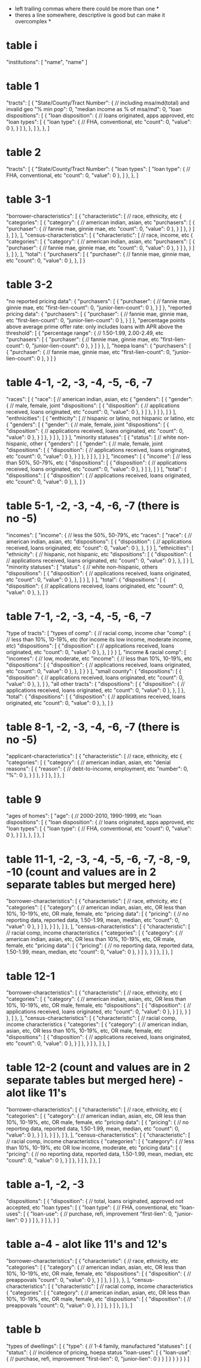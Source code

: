 * left trailing commas where there could be more than one *
* theres a line somewhere, descriptive is good but can make it overcomplex *

# table i

"institutions": [
	"name",
	"name"
]

# table 1

"tracts": [
	{
		"State/County/Tract Number": { // including msa/md(total) and invalid geo
			"% min pop": 0,
			"median income as % of msa/md": 0,
			"loan dispositions": [
				{
					"loan disposition": { // loans originated, apps approved, etc
						"loan types": [
							{
								"loan type": { // FHA, conventional, etc
									"count": 0,
									"value": 0
								},
							}
						]
					},
				},
			]
		},
	},
]

# table 2

"tracts": [
	{
		"State/County/Tract Number": {
			"loan types": [
				"loan type": { // FHA, conventional, etc
					"count": 0,
					"value": 0
				},
			]
		},
	},
]

# table 3-1

"borrower-characteristics": [
	{
		"characteristic": [ // race, ethnicity, etc
			{
				"categories": [
					{
						"category": { // american indian, asian, etc
							"purchasers": [
								{
									"purchaser": { // fannie mae, ginnie mae, etc
										"count": 0,
										"value": 0
									},
								}
							]
						},
					}
				]
			},
		]
	},
],
"census-characteristics": [
	{
		"characteristic": [ // race, income, etc
			{
				"categories": [
					{
						"category": { // american indian, asian, etc
							"purchasers": [
								{
									"purchaser": { // fannie mae, ginnie mae, etc
										"count": 0,
										"value": 0
									},
								}
							]
						},
					}
				]
			},
		]
	},
],
"total": {
	"purchasers": [
		{
			"purchaser": { // fannie mae, ginnie mae, etc
				"count": 0,
				"value": 0
			},
		},
	]
}

# table 3-2

"no reported pricing data": {
	"purchasers": [
		{
			"purchaser": { // fannie mae, ginnie mae, etc
				"first-lien-count": 0,
				"junior-lien-count": 0
			},
		}
	]
},
"reported pricing data": {
	"purchasers": [
		{
			"purchaser": { // fannie mae, ginnie mae, etc
				"first-lien-count": 0,
				"junior-lien-count": 0
			},
		}
	]
},
"percentage points above average prime offer rate: only includes loans with APR above the threshold": [
	{
		"percentage range": { // 1.50-1.99, 2.00-2.49, etc
			"purchasers": [
				{
					"purchaser": { // fannie mae, ginnie mae, etc
						"first-lien-count": 0,
						"junior-lien-count": 0
					},
				}
			]
		}
	},
],
"hoepa loans": {
	"purchasers": [
		{
			"purchaser": { // fannie mae, ginnie mae, etc
				"first-lien-count": 0,
				"junior-lien-count": 0
			},
		}
	]
}

# table 4-1, -2, -3, -4, -5, -6, -7

"races": [
	{
		"race": [ // american indian, asian, etc
			{
				"genders": [
					{
						"gender": { // male, female, joint
							"dispositions": [
								{
									"disposition": { // applications received, loans originated, etc
										"count": 0,
										"value": 0
									},
								}
							]
						},
					}
				]
			},
		]
	}
],
"enthnicities": [
	{
		"enthicity": [ // hispanic or latino, not hispanic or latino, etc
			{
				"genders": [
					{
						"gender": { // male, female, joint
							"dispositions": [
								{
									"disposition": { // applications received, loans originated, etc
										"count": 0,
										"value": 0
									},
								}
							]
						},
					}
				]
			},
		]
	}
],
"minority statuses": [
	{
		"status": [ // white non-hispanic, other
			{
				"genders": [
					{
						"gender": { // male, female, joint
							"dispositions": [
								{
									"disposition": { // applications received, loans originated, etc
										"count": 0,
										"value": 0
									},
								}
							]
						},
					}
				]
			},
		]
	}
],
"incomes": [
	{
		"income": [ // less than 50%, 50-79%, etc
			{
				"dispositions": [
					{
						"disposition": { // applications received, loans originated, etc
							"count": 0,
							"value": 0
						},
					}
				]
			},
		]
	}
],
"total": {
	"dispositions": [
		{
			"disposition": { // applications received, loans originated, etc
				"count": 0,
				"value": 0
			},
		},
	]
}

# table 5-1, -2, -3, -4, -6, -7 (there is no -5)

"incomes": [
	"income": { // less the 50%, 50-79%, etc
		"races": [
			"race": { // american indian, asian, etc
				"dispositions": [
					{
						"disposition": { // applications received, loans originated, etc
							"count": 0,
							"value": 0
						},
					},
				]
			}
		],
		"ethnicities": [
			"ethnicity": { // hispanic, not hispanic, etc
				"dispositions": [
					{
						"disposition": { // applications received, loans originated, etc
							"count": 0,
							"value": 0
						},
					},
				]
			}
		],
		"minority statuses": [
			"status": { // white non-hispanic, others
				"dispositions": [
					{
						"disposition": { // applications received, loans originated, etc
							"count": 0,
							"value": 0
						},
					},
				]
			}
		],
	}
],
"total": {
	"dispositions": [
		{
			"disposition": { // applications received, loans originated, etc
				"count": 0,
				"value": 0
			},
		},
	]
}

# table 7-1, -2, -3, -4, -5, -6, -7

"type of tracts": [
	"types of comp": { // racial comp, income char
		"comp": { // less than 10%, 10-19%, etc (for income its low income, moderate income, etc)
			"dispositions": [
				{
					"disposition": { // applications received, loans originated, etc
						"count": 0,
						"value": 0
					},
				},
			]
		}
	}
],
"income & racial comp": [
	"incomes": { // low, moderate, etc
		"income": { // less than 10%, 10-19%, etc
			"dispositions": [
				{
					"disposition": { // applications received, loans originated, etc
						"count": 0,
						"value": 0
					},
				},
			]
		}
	}
],
"small county": {
	"dispositions": [
		{
			"disposition": { // applications received, loans originated, etc
				"count": 0,
				"value": 0
			},
		},
	]
},
"all other tracts": {
	"dispositions": [
		{
			"disposition": { // applications received, loans originated, etc
				"count": 0,
				"value": 0
			},
		},
	]
},
"total": {
	"dispositions": [
		{
			"disposition": { // applications received, loans originated, etc
				"count": 0,
				"value": 0
			},
		},
	]
}

# table 8-1, -2, -3, -4, -6, -7 (there is no -5)

"applicant-characteristics": [
	{
		"characteristic": [ // race, ethnicity, etc
			{
				"categories": [
					{
						"category": { // american indian, asian, etc
							"denial reasons": [
						{
							"reason": { // debt-to-income, employment, etc
								"number": 0,
								"%": 0
							},
						}
					]
						},
					}
				]
			},
		]
	},
]

# table 9

"ages of homes": [
	"age": { // 2000-2010, 1990-1999, etc
		"loan dispositions": [
			{
				"loan disposition": { // loans originated, apps approved, etc
					"loan types": [
						{
							"loan type": { // FHA, conventional, etc
								"count": 0,
								"value": 0
							},
						}
					]
				},
			},
		]
	},
]

# table 11-1, -2, -3, -4, -5, -6, -7, -8, -9, -10 (count and values are in 2 separate tables but merged here)

"borrower-characteristics": [
	{
		"characteristic": [ // race, ethnicity, etc
			{
				"categories": [
					{
						"category": { // american indian, asian, etc, OR less than 10%, 10-19%, etc, OR male, female, etc
							"pricing data": [
								{
									"pricing": { // no reporting data, reported data, 1.50-1.99, mean, median, etc
										"count": 0,
										"value": 0
									},
								}
							]
						},
					}
				]
			},
		]
	},
],
"census-characteristics": [
	{
		"characteristic": [ // racial comp, income characteristics
			{
				"categories": [
					{
						"category": { // american indian, asian, etc, OR less than 10%, 10-19%, etc, OR male, female, etc
							"pricing data": [
								{
									"pricing": { // no reporting data, reported data, 1.50-1.99, mean, median, etc
										"count": 0,
										"value": 0
									},
								}
							]
						},
					}
				]
			},
		]
	},
]

# table 12-1

"borrower-characteristics": [
	{
		"characteristic": [ // race, ethnicity, etc
			{
				"categories": [
					{
						"category": { // american indian, asian, etc, OR less than 10%, 10-19%, etc, OR male, female, etc
							"dispositions": [
								{
									"disposition": { // applications received, loans originated, etc
										"count": 0,
										"value": 0
									},
								}
							]
						},
					}
				]
			},
		]
	},
],
"census-characteristics": [
	{
		"characteristic": [ // racial comp, income characteristics
			{
				"categories": [
					{
						"category": { // american indian, asian, etc, OR less than 10%, 10-19%, etc, OR male, female, etc
							"dispositions": [
								{
									"disposition": { // applications received, loans originated, etc
										"count": 0,
										"value": 0
									},
								}
							]
						},
					}
				]
			},
		]
	},
]

# table 12-2 (count and values are in 2 separate tables but merged here) - alot like 11's

"borrower-characteristics": [
	{
		"characteristic": [ // race, ethnicity, etc
			{
				"categories": [
					{
						"category": { // american indian, asian, etc, OR less than 10%, 10-19%, etc, OR male, female, etc
							"pricing data": [
								{
									"pricing": { // no reporting data, reported data, 1.50-1.99, mean, median, etc
										"count": 0,
										"value": 0
									},
								}
							]
						},
					}
				]
			},
		]
	},
],
"census-characteristics": [
	{
		"characteristic": [ // racial comp, income characteristics
			{
				"categories": [
					{
						"category": { // less than 10%, 10-19%, etc OR low income, moderate, etc
							"pricing data": [
								{
									"pricing": { // no reporting data, reported data, 1.50-1.99, mean, median, etc
										"count": 0,
										"value": 0
									},
								}
							]
						},
					}
				]
			},
		]
	},
]

# table a-1, -2, -3

"dispositions": [
	{
		"disposition": { // total, loans originated, approved not accepted, etc
			"loan types": [
				{
					"loan type": { // FHA, conventional, etc
						"loan-uses": [
							{
								"loan-use": { // purchase, refi, improvement
									"first-lien": 0,
									"junior-lien": 0
								}
							}
						]
					},
				}
			]
		},
	}
]

# table a-4 - alot like 11's and 12's

"borrower-characteristics": [
	{
		"characteristic": { // race, ethnicity, etc
			"categories": [
				{
					"category": { // american indian, asian, etc, OR less than 10%, 10-19%, etc, OR male, female, etc
						"dispositions": [
							{
								"disposition": { // preappovals
									"count": 0,
									"value": 0
								},
							}
						]
					},
				}
			]
		},
	},
],
"census-characteristics": [
	{
		"characteristic": [ // racial comp, income characteristics
			{
				"categories": [
					{
						"category": { // american indian, asian, etc, OR less than 10%, 10-19%, etc, OR male, female, etc
							"dispositions": [
								{
									"disposition": { // preappovals
										"count": 0,
										"value": 0
									},
								}
							]
						},
					}
				]
			},
		]
	},
]

# table b

"types of dwellings": [
	{
		"type": { // 1-4 family, manufactured
			"statuses": [
				{
					"status": { // incidence of pricing, hoepa status
						"loan-uses": [
							{
								"loan-use": { // purchase, refi, improvement
									"first-lien": 0,
									"junior-lien": 0
								}
							}
						]
					}
				}
			}
		}
	}
]
